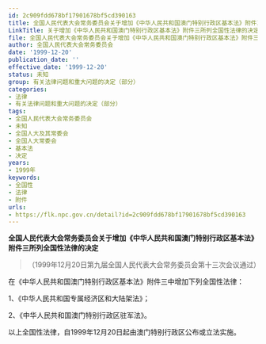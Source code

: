 ```yaml
---
id: 2c909fdd678bf17901678bf5cd390163
title: 全国人民代表大会常务委员会关于增加《中华人民共和国澳门特别行政区基本法》附件三所列全国性法律的决定（1999）
LinkTitle: 关于增加《中华人民共和国澳门特别行政区基本法》附件三所列全国性法律的决定（1999）
file: 全国人民代表大会常务委员会关于增加《中华人民共和国澳门特别行政区基本法》附件三所列全国性法律的决定（1999）_2c909fdd678bf17901678bf5cd390163.docx
author: 全国人民代表大会常务委员会
date: '1999-12-20'
publication_date: ''
effective_date: '1999-12-20'
status: 未知
group: 有关法律问题和重大问题的决定（部分）
categories:
- 法律
- 有关法律问题和重大问题的决定（部分）
tags:
- 全国人民代表大会常务委员会
- 未知
- 全国人大及其常委会
- 全国人大常委会
- 基本法
- 决定
years:
- 1999年
keywords:
- 全国性
- 法律
- 附件
urls:
- https://flk.npc.gov.cn/detail?id=2c909fdd678bf17901678bf5cd390163
---
```


**全国人民代表大会常务委员会关于增加《中华人民共和国澳门特别行政区基本法》附件三所列全国性法律的决定**

> （1999年12月20日第九届全国人民代表大会常务委员会第十三次会议通过）

在《中华人民共和国澳门特别行政区基本法》附件三中增加下列全国性法律：

1、《中华人民共和国专属经济区和大陆架法》；

2、《中华人民共和国澳门特别行政区驻军法》。

以上全国性法律，自1999年12月20日起由澳门特别行政区公布或立法实施。

